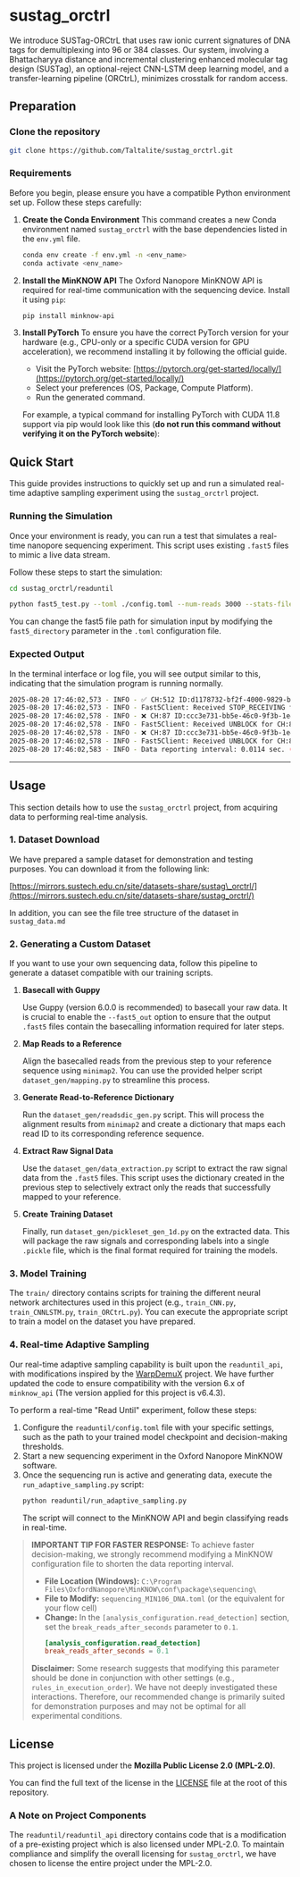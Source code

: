 # sustag_orctrl

We introduce SUSTag-ORCtrL that uses raw ionic current signatures of DNA tags for demultiplexing into 96 or 384 classes. Our system, involving a Bhattacharyya distance and incremental clustering enhanced molecular tag design (SUSTag), an optional-reject CNN-LSTM deep learning model, and a transfer-learning pipeline (ORCtrL), minimizes crosstalk for random access.

## Preparation

### Clone the repository

``` bash
git clone https://github.com/Taltalite/sustag_orctrl.git
```

### Requirements

Before you begin, please ensure you have a compatible Python environment set up. Follow these steps carefully:

1.  **Create the Conda Environment**
    This command creates a new Conda environment named `sustag_orctrl` with the base dependencies listed in the `env.yml` file.

    ```bash
    conda env create -f env.yml -n <env_name>
    conda activate <env_name>
    ```

2.  **Install the MinKNOW API**
    The Oxford Nanopore MinKNOW API is required for real-time communication with the sequencing device. Install it using `pip`:

    ```bash
    pip install minknow-api
    ```
3.  **Install PyTorch**
    To ensure you have the correct PyTorch version for your hardware (e.g., CPU-only or a specific CUDA version for GPU acceleration), we recommend installing it by following the official guide.

      * Visit the PyTorch website: [https://pytorch.org/get-started/locally/](https://pytorch.org/get-started/locally/)
      * Select your preferences (OS, Package, Compute Platform).
      * Run the generated command.

    For example, a typical command for installing PyTorch with CUDA 11.8 support via pip would look like this (**do not run this command without verifying it on the PyTorch website**):

## Quick Start

This guide provides instructions to quickly set up and run a simulated real-time adaptive sampling experiment using the `sustag_orctrl` project.

### Running the Simulation

Once your environment is ready, you can run a test that simulates a real-time nanopore sequencing experiment. This script uses existing `.fast5` files to mimic a live data stream.

Follow these steps to start the simulation:

```bash
cd sustag_orctrl/readuntil

python fast5_test.py --toml ./config.toml --num-reads 3000 --stats-file fast5_test.csv --log-file fast5_test.log 
```

You can change the fast5 file path for simulation input by modifying the ```fast5_directory``` parameter in the ```.toml``` configuration file.

### Expected Output

In the terminal interface or log file, you will see output similar to this, indicating that the simulation program is running normally.

```bash
2025-08-20 17:46:02,573 - INFO - ✅ CH:512 ID:d1178732-bf2f-4000-9829-b487dc7b931f - Target - pred=40, conf=0.99
2025-08-20 17:46:02,573 - INFO - Fast5Client: Received STOP_RECEIVING for CH:512, Read:d1178732-bf2f-4000-9829-b487dc7b931f
2025-08-20 17:46:02,578 - INFO - ❌ CH:87 ID:ccc3e731-bb5e-46c0-9f3b-1e4e479555c5 - Non-target - pred=23, conf=0.99
2025-08-20 17:46:02,578 - INFO - Fast5Client: Received UNBLOCK for CH:87, Read:ccc3e731-bb5e-46c0-9f3b-1e4e479555c5. Simulating removal.
2025-08-20 17:46:02,578 - INFO - ❌ CH:87 ID:ccc3e731-bb5e-46c0-9f3b-1e4e479555c5 - Non-target - pred=23, conf=0.99
2025-08-20 17:46:02,578 - INFO - Fast5Client: Received UNBLOCK for CH:87, Read:ccc3e731-bb5e-46c0-9f3b-1e4e479555c5. Simulating removal.
2025-08-20 17:46:02,583 - INFO - Data reporting interval: 0.0114 sec. (This batch contains 11 reads)
```


-----

## Usage

This section details how to use the `sustag_orctrl` project, from acquiring data to performing real-time analysis.

### 1\. Dataset Download

We have prepared a sample dataset for demonstration and testing purposes. You can download it from the following link:

[https://mirrors.sustech.edu.cn/site/datasets-share/sustag\_orctrl/](https://mirrors.sustech.edu.cn/site/datasets-share/sustag_orctrl/)

In addition, you can see the file tree structure of the dataset in ```sustag_data.md```

### 2\. Generating a Custom Dataset

If you want to use your own sequencing data, follow this pipeline to generate a dataset compatible with our training scripts.

1.  **Basecall with Guppy**

    Use Guppy (version 6.0.0 is recommended) to basecall your raw data. It is crucial to enable the `--fast5_out` option to ensure that the output `.fast5` files contain the basecalling information required for later steps.

2.  **Map Reads to a Reference**

    Align the basecalled reads from the previous step to your reference sequence using `minimap2`. You can use the provided helper script `dataset_gen/mapping.py` to streamline this process.

3.  **Generate Read-to-Reference Dictionary**

    Run the `dataset_gen/readsdic_gen.py` script. This will process the alignment results from `minimap2` and create a dictionary that maps each read ID to its corresponding reference sequence.

4.  **Extract Raw Signal Data**

    Use the `dataset_gen/data_extraction.py` script to extract the raw signal data from the `.fast5` files. This script uses the dictionary created in the previous step to selectively extract only the reads that successfully mapped to your reference.

5.  **Create Training Dataset**

    Finally, run `dataset_gen/pickleset_gen_1d.py` on the extracted data. This will package the raw signals and corresponding labels into a single `.pickle` file, which is the final format required for training the models.

### 3\. Model Training

The `train/` directory contains scripts for training the different neural network architectures used in this project (e.g., `train_CNN.py`, `train_CNNLSTM.py`, `train_ORCtrL.py`). You can execute the appropriate script to train a model on the dataset you have prepared.

### 4\. Real-time Adaptive Sampling

Our real-time adaptive sampling capability is built upon the `readuntil_api`, with modifications inspired by the [WarpDemuX](https://github.com/KleistLab/WarpDemuX) project. We have further updated the code to ensure compatibility with the version 6.x of ```minknow_api``` (The version applied for this project is v6.4.3).

To perform a real-time "Read Until" experiment, follow these steps:

1.  Configure the `readuntil/config.toml` file with your specific settings, such as the path to your trained model checkpoint and decision-making thresholds.
2.  Start a new sequencing experiment in the Oxford Nanopore MinKNOW software.
3.  Once the sequencing run is active and generating data, execute the `run_adaptive_sampling.py` script:
    ```bash
    python readuntil/run_adaptive_sampling.py
    ```
    The script will connect to the MinKNOW API and begin classifying reads in real-time.

> **IMPORTANT TIP FOR FASTER RESPONSE:**
> To achieve faster decision-making, we strongly recommend modifying a MinKNOW configuration file to shorten the data reporting interval.
>
>   * **File Location (Windows):** `C:\Program Files\OxfordNanopore\MinKNOW\conf\package\sequencing\`
>   * **File to Modify:** `sequencing_MIN106_DNA.toml` (or the equivalent for your flow cell)
>   * **Change:** In the `[analysis_configuration.read_detection]` section, set the `break_reads_after_seconds` parameter to `0.1`.
>     ```toml
>     [analysis_configuration.read_detection]
>     break_reads_after_seconds = 0.1 
>     ```
>
> **Disclaimer:** Some research suggests that modifying this parameter should be done in conjunction with other settings (e.g., `rules_in_execution_order`). We have not deeply investigated these interactions. Therefore, our recommended change is primarily suited for demonstration purposes and may not be optimal for all experimental conditions.


## License

This project is licensed under the **Mozilla Public License 2.0 (MPL-2.0)**.

You can find the full text of the license in the [LICENSE](https://www.google.com/search?q=LICENSE) file at the root of this repository.

### A Note on Project Components

The `readuntil/readuntil_api` directory contains code that is a modification of a pre-existing project which is also licensed under MPL-2.0. To maintain compliance and simplify the overall licensing for `sustag_orctrl`, we have chosen to license the entire project under the MPL-2.0.
